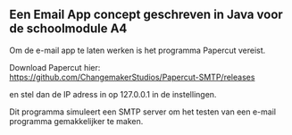 Een Email App concept geschreven in Java voor de schoolmodule A4
---------------------------------------------------------------------------------------------------------
Om de e-mail app te laten werken is het programma Papercut vereist.

Download Papercut hier: https://github.com/ChangemakerStudios/Papercut-SMTP/releases

en stel dan de IP adress in op 127.0.0.1 in de instellingen.


Dit programma simuleert een SMTP server om het testen van een e-mail programma gemakkelijker te maken.
